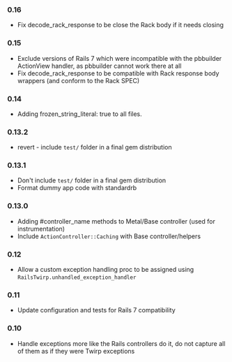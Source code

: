 ### 0.16

* Fix decode_rack_response to be close the Rack body if it needs closing

### 0.15

* Exclude versions of Rails 7 which were incompatible with the pbbuilder ActionView handler, as pbbuilder cannot work there at all
* Fix decode_rack_response to be compatible with Rack response body wrappers (and conform to the Rack SPEC)

### 0.14
* Adding frozen_string_literal: true to all files.

### 0.13.2
* revert - include `test/` folder in a final gem distribution

### 0.13.1
* Don't include `test/` folder in a final gem distribution
* Format dummy app code with standardrb

### 0.13.0
* Adding #controller_name methods to Metal/Base controller (used for instrumentation)
* Include `ActionController::Caching` with Base controller/helpers


### 0.12

* Allow a custom exception handling proc to be assigned using `RailsTwirp.unhandled_exception_handler`

### 0.11

* Update configuration and tests for Rails 7 compatibility

### 0.10

* Handle exceptions more like the Rails controllers do it, do not capture all of them as if they were Twirp exceptions
